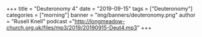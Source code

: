 +++
title = "Deuteronomy 4"
date = "2019-09-15"
tags = ["Deuteronomy"]
categories = ["morning"]
banner = "img/banners/deuteronomy.png"
author = "Rusell Knell"
podcast ="http://longmeadow-church.org.uk/files/mp3/2019/20190915-Deut4.mp3"
+++
